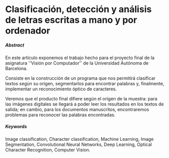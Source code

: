 # Clasificación, detección y análisis de letras escritas a mano y por ordenador
##### Abstract
En este artículo exponemos el trabajo hecho para el proyecto final de la asignatura ''Visión por Computador'' de la Universidad Autónoma de Barcelona. 

Consiste en la construcción de un programa que nos permitirá clasificar textos según su origen, segmentarlos para encontrar palabras y, finalmente, implementar un reconocimiento óptico de caracteres.  

Veremos que el producto final difiere según el origen de la muestra: para las imágenes digitales se llegará a poder leer los resultados en los textos de salida; en cambio, para los documentos manuscritos, encontraremos problemas para reconocer las palabras encontradas.


##### Keywords
Image classification, Character classification, Machine Learning, Image Segmentation, Convolutional Neural Networks, Deep Learning, Optical Character Recognition, Computer Vision.

